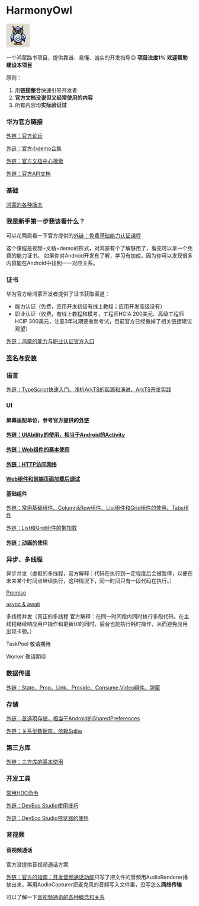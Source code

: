 # HarmonyOwl
![image info](/Images/Logo/Logo_64x64.png)  

一个鸿蒙路书项目，提供靠谱、易懂、诚实的开发指导😉 **项目进度1% 欢迎帮助建设本项目**

原则：
1. 用**链接整合**快速引导开发者
2. **官方文档没说但又经常使用的内容**
3. 所有内容均**实际验证过**

### 华为官方链接

[外链：官方论坛](https://developer.huawei.com/consumer/cn/forum/)

[外链：官方小demo合集](https://gitee.com/harmonyos/codelabs)

[外链：官方文档中心搜索](https://developer.huawei.com/consumer/cn/doc/)

[外链：官方API文档](https://developer.harmonyos.com/cn/docs/documentation/doc-references-V3/development-intro-0000001478061813-V3)

### 基础

[鸿蒙的各种版本](/DOC/versions.md)

### 我是新手第一步我该看什么？

可以花两周看一下官方提供的[外链：免费基础能力认证课程](https://developer.huawei.com/consumer/cn/training/result?type1=101718934267126043)

这个课程是视频+文档+demo的形式，对鸿蒙有个了解够用了，看完可以拿一个免费的能力证书。
如果你对Android开发有了解，学习有加成，因为你可以发现很多内容能在Android中找到一一对应关系。

### 证书
华为官方给鸿蒙开发者提供了证书获取渠道：
- 能力认证（免费，应用开发初级有线上教程；应用开发高级没有）
- 职业认证（收费，有线上教程和模考，工程师HCIA 200美元、高级工程师HCIP 300美元，注意3年过期要重新考试，目前官方已经撤掉了相关链接建议观望）

[外链：鸿蒙的能力与职业认证官方入口](https://developer.huawei.com/consumer/cn/training/dev-certification/a617e0d3bc144624864a04edb951f6c4)

### [签名与安装](/DOC/signs.md)

### 语言

[外链：TypeScript快速入门、浅析ArkTS的起源和演进、ArkTS开发实践](https://blog.csdn.net/you4580/article/details/133861569)

### UI


#### 屏幕适配单位，参考官方提供的[外链](https://developer.harmonyos.com/cn/docs/design/des-guides/basic-0000001055539104)

#### [外链：UIAbility的使用，相当于Android的Activity](https://developer.huawei.com/consumer/cn/training/course/slightMooc/C101717497122909477)

#### [外链：Web组件的基本使用](https://developer.huawei.com/consumer/cn/training/course/slightMooc/C101705083116217059)

#### [外链：HTTP访问网络](https://developer.huawei.com/consumer/cn/training/course/slightMooc/C101717497918284399)

#### [Web组件和前端页面加载后调试](/DOC/web_view.md)

#### 基础组件

[外链：常用基础组件、Column&Row组件、List组件和Grid组件的使用、Tabs组件](https://developer.huawei.com/consumer/cn/doc/harmonyos-guides-V2/arkts-layout-development-create-list-0000001451074018-V2)

[外链：List和Grid组件的懒加载](https://developer.harmonyos.com/cn/docs/documentation/doc-guides-V3/ui-ts-performance-improvement-recommendation-0000001477981001-V3#ZH-CN_TOPIC_0000001477981001__%E6%8E%A8%E8%8D%90%E4%BD%BF%E7%94%A8%E6%95%B0%E6%8D%AE%E6%87%92%E5%8A%A0%E8%BD%BD)

#### [外链：动画的使用](https://developer.huawei.com/consumer/cn/training/course/slightMooc/C101705081897917056)

### 异步、多线程

异步并发（虚假的多线程，官方解释：代码在执行到一定程度后会被暂停，以便在未来某个时间点继续执行，这种情况下，同一时间只有一段代码在执行。）

[Promise](/DOC/Promise.md)

[async & await](/DOC/async_await.md)

多线程并发（真正的多线程 官方解释：在同一时间段内同时执行多段代码。在主线程继续响应用户操作和更新UI的同时，后台也能执行耗时操作，从而避免应用出现卡顿。）

TaskPool 敬请期待

Worker 敬请期待


### 数据传递

[外链：State、Prop、Link、Provide、Consume,Video组件、弹窗](https://developer.huawei.com/consumer/cn/doc/harmonyos-guides-V5/arkts-state-V5)

### 存储

[外链：首选项存储，相当于Android的SharedPreferences](https://developer.huawei.com/consumer/cn/training/course/slightMooc/C101717498132814493)

[外链：关系型数据库，依赖Sqlite](https://developer.huawei.com/consumer/cn/doc/harmonyos-guides-V5/data-persistence-by-rdb-store-V5)

### 第三方库

[外链：三方库的基本使用](https://developer.huawei.com/consumer/cn/training/course/slightMooc/C101705085912853376)

### 开发工具

[常用HDC命令](/DOC/hdc.md)

[外链：DevEco Studio使用技巧](https://developer.huawei.com/consumer/cn/training/course/slightMooc/C101717494752698457)

[外链：DevEco Studio预览器的使用](https://developer.huawei.com/consumer/cn/training/course/slightMooc/C101717494752698457)

### 音视频

#### 音视频通话

官方没提供音视频通话方案

[外链：官方的指南：开发音频通话功能](https://developer.huawei.com/consumer/cn/doc/harmonyos-guides-V5/audio-call-development-V5)只写了把文件的音频用AudioRenderer播放出来，再用AudioCapturer把麦克风的音频写入文件里，没写怎么**网络传输**

可以了解一下[音视频通讯的各种概念和关系](/DOC/音视频通讯的各种概念和关系.md)
